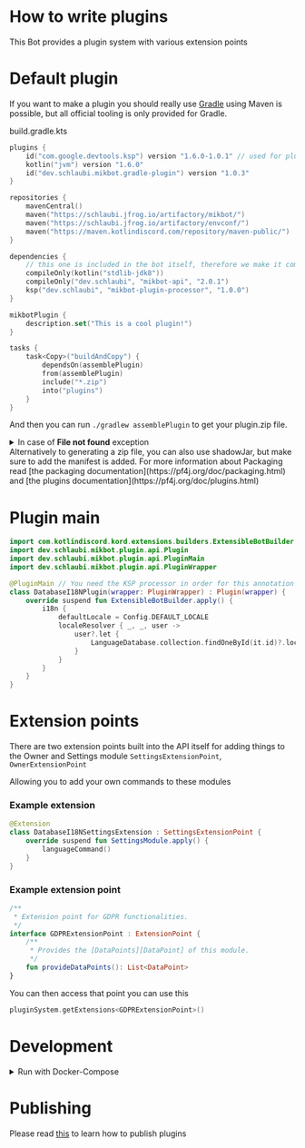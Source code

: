 # How to write plugins

This Bot provides a plugin system with various extension points

# Default plugin

If you want to make a plugin you should really use [Gradle](https://gradle.org) using Maven is possible, but all official tooling is only provided for Gradle.

build.gradle.kts
```kotlin
plugins {
    id("com.google.devtools.ksp") version "1.6.0-1.0.1" // used for plugin-processor
    kotlin("jvm") version "1.6.0"
    id("dev.schlaubi.mikbot.gradle-plugin") version "1.0.3"
}

repositories {
    mavenCentral()
    maven("https://schlaubi.jfrog.io/artifactory/mikbot/")
    maven("https://schlaubi.jfrog.io/artifactory/envconf/")
    maven("https://maven.kotlindiscord.com/repository/maven-public/")
}

dependencies {
    // this one is included in the bot itself, therefore we make it compileOnly
    compileOnly(kotlin("stdlib-jdk8"))
    compileOnly("dev.schlaubi", "mikbot-api", "2.0.1")
    ksp("dev.schlaubi", "mikbot-plugin-processor", "1.0.0")
}

mikbotPlugin {
    description.set("This is a cool plugin!")
}

tasks {
    task<Copy>("buildAndCopy") {
        dependsOn(assemblePlugin)
        from(assemblePlugin)
        include("*.zip")
        into("plugins")
    }
}

```

And then you can run `./gradlew assemblePlugin` to get your plugin.zip file.
<details>
<summary>In case of <b>File not found</b> exception</summary>

Set `ksp("dev.schlaubi", "plugin-processor", "2.0.1")` to `implementation("dev.schlaubi", "plugin-processor", "2.0.1")` and reload your dependencies. Then change it back again. _(Workaround)_
    
</details>
Alternatively to generating a zip file, you can also use shadowJar, but make sure to add the manifest is added.
For more information about Packaging read [the packaging documentation](https://pf4j.org/doc/packaging.html) and [the plugins documentation](https://pf4j.org/doc/plugins.html)

# Plugin main
```kotlin
import com.kotlindiscord.kord.extensions.builders.ExtensibleBotBuilder
import dev.schlaubi.mikbot.plugin.api.Plugin
import dev.schlaubi.mikbot.plugin.api.PluginMain
import dev.schlaubi.mikbot.plugin.api.PluginWrapper

@PluginMain // You need the KSP processor in order for this annotation to work
class DatabaseI18NPlugin(wrapper: PluginWrapper) : Plugin(wrapper) {
    override suspend fun ExtensibleBotBuilder.apply() {
        i18n {
            defaultLocale = Config.DEFAULT_LOCALE
            localeResolver { _, _, user ->
                user?.let {
                    LanguageDatabase.collection.findOneById(it.id)?.locale ?: Config.DEFAULT_LOCALE
                }
            }
        }
    }
}
```

# Extension points
There are two extension points built into the API itself for adding things to the Owner and Settings module `SettingsExtensionPoint`, `OwnerExtensionPoint`

Allowing you to add your own commands to these modules

### Example extension
```kotlin
@Extension
class DatabaseI18NSettingsExtension : SettingsExtensionPoint {
    override suspend fun SettingsModule.apply() {
        languageCommand()
    }
}
```

### Example extension point
```kotlin
/**
 * Extension point for GDPR functionalities.
 */
interface GDPRExtensionPoint : ExtensionPoint {
    /**
     * Provides the [DataPoints][DataPoint] of this module.
     */
    fun provideDataPoints(): List<DataPoint>
}
```

You can then access that point you can use this
```kotlin
pluginSystem.getExtensions<GDPRExtensionPoint>()
```

# Development
<details>
    <summary>Run with Docker-Compose</summary>
    
```yaml
# dev.docker-compose.yaml
version: "2.0"

services:
  mongo:
    image: mongo
    environment:
      MONGO_INITDB_ROOT_USERNAME: bot
      MONGO_INITDB_ROOT_PASSWORD: bot
    volumes:
      - mongo-data:/data/db
  bot:
    image: ghcr.io/drschlaubi/mikmusic/bot:latest
    env_file:
      - .env
    depends_on:
      - mongo
    volumes:
      - ./plugins:/usr/app/plugins
    ports:
      - "8080:8080"
volumes:
  mongo-data: { }
```
    
Instead of running `gradle assemble`, now run `gradle buildAndCopy` to automatically load it into the plugins folder.
    
Then use `docker-compose -f dev.docker-compose.yaml up`.

</details>

# Publishing
Please read [this](gradle-plugin/README.md#publishing) to learn how to publish plugins
